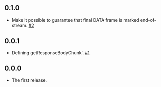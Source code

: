 ## 0.1.0

* Make it possible to guarantee that final DATA frame is marked end-of-stream.
  [#2](https://github.com/kazu-yamamoto/http-semantics/pull/2)

## 0.0.1

* Defining getResponseBodyChunk'.
  [#1](https://github.com/kazu-yamamoto/http-semantics/pull/1)

## 0.0.0

* The first release.
